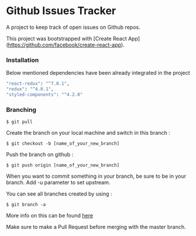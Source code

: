 # Github Issues Tracker

A project to keep track of open issues on Github repos.

This project was bootstrapped with [Create React App] (https://github.com/facebook/create-react-app).

### Installation

Below mentioned dependencies have been already integrated in the project

```sh
"react-redux": "^7.0.1",
"redux": "^4.0.1",
"styled-components": "^4.2.0"
```

### Branching
```
$ git pull
```
Create the branch on your local machine and switch in this branch :
```
$ git checkout -b [name_of_your_new_branch]
```
Push the branch on github :
```
$ git push origin [name_of_your_new_branch]
```
When you want to commit something in your branch, be sure to be in your branch. Add -u parameter to set upstream.

You can see all branches created by using :
```
$ git branch -a
```

More info on this can be found [here](https://github.com/Kunena/Kunena-Forum/wiki/Create-a-new-branch-with-git-and-manage-branches)

Make sure to make a Pull Request before merging with the master branch.




